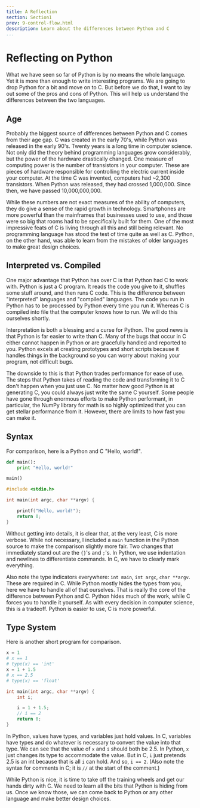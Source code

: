 ```yaml
---
title: A Reflection
section: Section1
prev: 9-control-flow.html
description: Learn about the differences between Python and C
...
```


# Reflecting on Python

What we have seen so far of Python is by no means the whole language. Yet it
is more than enough to write interesting programs. We are going to drop Python
for a bit and move on to C. But before we do that, I want to lay out some of
the pros and cons of Python. This will help us understand the differences
between the two languages.

## Age

Probably the biggest source of differences between Python and C comes from
their age gap. C was created in the early 70's, while Python was released in
the early 90's. Twenty years is a long time in computer science. Not only did
the theory behind programming languages grow considerably, but the power of the
hardware drastically changed. One measure of computing power is the number of
transistors in your computer. These are pieces of hardware responsible for
controlling the electric current inside your computer. At the time C was
invented, computers had ~2,300 transistors. When Python was released, they had
crossed 1,000,000. Since then, we have passed 10,000,000,000.

While these numbers are not exact measures of the ability of computers, they
do give a sense of the rapid growth in technology. Smartphones are more
powerful than the mainframes that businesses used to use, and those were so big
that rooms had to be specifically built for them. One of the most impressive
feats of C is living through all this and still being relevant. No programming
language has stood the test of time quite as well as C. Python, on the other
hand, was able to learn from the mistakes of older languages to make great
design choices.

## Interpreted vs. Compiled

One major advantage that Python has over C is that Python had C to work with.
Python is just a C program. It reads the code you give to it, shuffles some
stuff around, and then runs C code. This is the difference between "interpreted"
languages and "compiled" languages. The code you run in Python has to be
processed by Python every time you run it. Whereas C is compiled into file that
the computer knows how to run. We will do this ourselves shortly.

Interpretation is both a blessing and a curse for Python. The good news is that
Python is far easier to write than C. Many of the bugs that occur in C either
cannot happen in Python or are gracefully handled and reported to you. Python
excels at creating prototypes and short scripts because it handles things in
the background so you can worry about making your program, not difficult bugs.

The downside to this is that Python trades performance for ease of use. The
steps that Python takes of reading the code and transforming it to C don't
happen when you just use C. No matter how good Python is at generating C, you
could always just write the same C yourself. Some people have gone through
enormous efforts to make Python performant, in particular, the NumPy library
for math is so highly optimized that you can get stellar performance from it.
However, there are limits to how fast you can make it.

## Syntax

For comparison, here is a Python and C "Hello, world!".

```python
def main():
    print "Hello, world!"

main()
```

```c
#include <stdio.h>

int main(int argc, char **argv) {

    printf("Hello, world!");
    return 0;
}
```

Without getting into details, it is clear that, at the very least, C is more
verbose. While not necessary, I included a `main` function in the Python
source to make the comparison slightly more fair. Two changes that immediately
stand out are the `{}`'s and `;`'s. In Python, we use indentation and
newlines to differentiate commands. In C, we have to clearly mark everything.

Also note the type indicators everywhere: `int main`, `int argc`, `char
**argv`. These are required in C. While Python mostly hides the types from
you, here we have to handle all of that ourselves. That is really the core of
the difference between Python and C. Python hides much of the work, while C
forces you to handle it yourself. As with every decision in computer science,
this is a tradeoff. Python is easier to use, C is more powerful.

## Type System

Here is another short program for comparison.

```python
x = 1
# x == 1
# type(x) == 'int'
x = 1 + 1.5
# x == 2.5
# type(x) == 'float'
```

```c
int main(int argc, char **argv) {
    int i;

    i = 1 + 1.5;
    // i == 2
    return 0;
}
```

In Python, values have types, and variables just hold values. In C, variables
have types and do whatever is necessary to convert the value into that type.
We can see that the value of `x` and `i` should both be 2.5. In Python,
`x` just changes its type to accommodate the value. But in C, `i` just
pretends 2.5 is an int because that is all `i` can hold. And so, `i == 2`.
(Also note the syntax for comments in C; it is `//` at the start of the
comment.)

While Python is nice, it is time to take off the training wheels and get our
hands dirty with C. We need to learn all the bits that Python is hiding from
us. Once we know those, we can come back to Python or any other language and
make better design choices.

